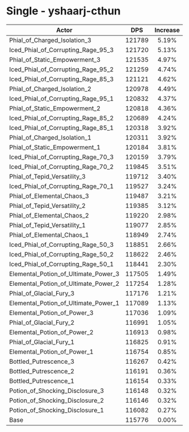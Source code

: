 # Single - yshaarj-cthun
| Actor | DPS | Increase |
|---|:---:|:---:|
|Phial_of_Charged_Isolation_3|121789|5.19%|
|Iced_Phial_of_Corrupting_Rage_95_3|121720|5.13%|
|Phial_of_Static_Empowerment_3|121535|4.97%|
|Iced_Phial_of_Corrupting_Rage_95_2|121259|4.74%|
|Iced_Phial_of_Corrupting_Rage_85_3|121121|4.62%|
|Phial_of_Charged_Isolation_2|120978|4.49%|
|Iced_Phial_of_Corrupting_Rage_95_1|120832|4.37%|
|Phial_of_Static_Empowerment_2|120818|4.36%|
|Iced_Phial_of_Corrupting_Rage_85_2|120689|4.24%|
|Iced_Phial_of_Corrupting_Rage_85_1|120318|3.92%|
|Phial_of_Charged_Isolation_1|120311|3.92%|
|Phial_of_Static_Empowerment_1|120184|3.81%|
|Iced_Phial_of_Corrupting_Rage_70_3|120159|3.79%|
|Iced_Phial_of_Corrupting_Rage_70_2|119845|3.51%|
|Phial_of_Tepid_Versatility_3|119712|3.40%|
|Iced_Phial_of_Corrupting_Rage_70_1|119527|3.24%|
|Phial_of_Elemental_Chaos_3|119487|3.21%|
|Phial_of_Tepid_Versatility_2|119385|3.12%|
|Phial_of_Elemental_Chaos_2|119220|2.98%|
|Phial_of_Tepid_Versatility_1|119077|2.85%|
|Phial_of_Elemental_Chaos_1|118949|2.74%|
|Iced_Phial_of_Corrupting_Rage_50_3|118851|2.66%|
|Iced_Phial_of_Corrupting_Rage_50_2|118622|2.46%|
|Iced_Phial_of_Corrupting_Rage_50_1|118441|2.30%|
|Elemental_Potion_of_Ultimate_Power_3|117505|1.49%|
|Elemental_Potion_of_Ultimate_Power_2|117254|1.28%|
|Phial_of_Glacial_Fury_3|117176|1.21%|
|Elemental_Potion_of_Ultimate_Power_1|117089|1.13%|
|Elemental_Potion_of_Power_3|117036|1.09%|
|Phial_of_Glacial_Fury_2|116991|1.05%|
|Elemental_Potion_of_Power_2|116913|0.98%|
|Phial_of_Glacial_Fury_1|116825|0.91%|
|Elemental_Potion_of_Power_1|116754|0.85%|
|Bottled_Putrescence_3|116267|0.42%|
|Bottled_Putrescence_2|116191|0.36%|
|Bottled_Putrescence_1|116154|0.33%|
|Potion_of_Shocking_Disclosure_3|116148|0.32%|
|Potion_of_Shocking_Disclosure_2|116146|0.32%|
|Potion_of_Shocking_Disclosure_1|116082|0.27%|
|Base|115776|0.00%|
